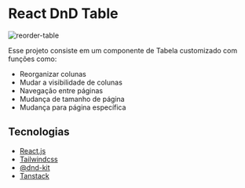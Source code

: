 # React DnD Table

![reorder-table](https://github.com/danielvitor2d/dnd-table/assets/59886711/e53f8983-15b2-4a4f-8f68-9584719ffe16)

Esse projeto consiste em um componente de Tabela customizado com funções como:
- Reorganizar colunas
- Mudar a visibilidade de colunas
- Navegação entre páginas
- Mudança de tamanho de página
- Mudança para página específica

## Tecnologias
- [React.js](https://react.dev/)
- [Tailwindcss](https://tailwindcss.com/)
- [@dnd-kit](https://dndkit.com/)
- [Tanstack](https://tanstack.com/)
